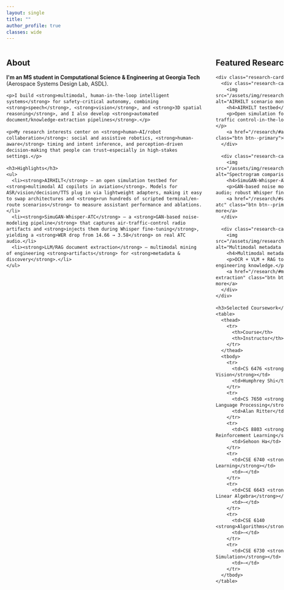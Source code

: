 ```yaml
---
layout: single
title: ""
author_profile: true
classes: wide
---
```


<!--
Three columns total:
- Left column is the theme sidebar (author_profile + News) – handled via _config.yml defaults
- Center and Right columns are created below with a safe Flexbox container
-->

<div class="content-columns" style="display:flex;gap:2rem;align-items:flex-start;flex-wrap:nowrap;">
  <!-- Column 2 (center) : About + Highlights -->
  <div class="content-columns__main" style="flex:0 1 64%;min-width:520px;">
    <h2>About</h2>
    <p><strong>I'm an MS student in Computational Science & Engineering at Georgia Tech</strong> (Aerospace Systems Design Lab, ASDL).</p>

    <p>I build <strong>multimodal, human-in-the-loop intelligent systems</strong> for safety-critical autonomy, combining <strong>speech</strong>, <strong>vision</strong>, and <strong>3D spatial reasoning</strong>, and I also develop <strong>automated document/knowledge-extraction pipelines</strong>.</p>

    <p>My research interests center on <strong>human–AI/robot collaboration</strong>: social and assistive robotics, <strong>human-aware</strong> timing and intent inference, and perception-driven decision-making that people can trust—especially in high-stakes settings.</p>

    <h3>Highlights</h3>
    <ul>
      <li><strong>AIRHILT</strong> — an open simulation testbed for <strong>multimodal AI copilots in aviation</strong>. Models for ASR/vision/decision/TTS plug in via lightweight adapters, making it easy to swap architectures and <strong>run hundreds of scripted terminal/en-route scenarios</strong> to measure assistant performance and ablations.</li>
      <li><strong>SimuGAN-Whisper-ATC</strong> — a <strong>GAN-based noise-modeling pipeline</strong> that captures air-traffic-control radio artifacts and <strong>injects them during Whisper fine-tuning</strong>, yielding a <strong>WER drop from 14.66 → 3.58</strong> on real ATC audio.</li>
      <li><strong>LLM/RAG document extraction</strong> — multimodal mining of engineering <strong>artifacts</strong> for <strong>metadata & discovery</strong>.</li>
    </ul>
  </div>

  <!-- Column 3 (right) : Featured Research + Coursework -->
  <aside class="content-columns__aside" style="flex:0 0 34%;min-width:300px;">
    <h2>Featured Research</h2>

    <div class="research-cards">
      <div class="research-card">
        <img src="/assets/img/research/airhilt_scenarios.png" alt="AIRHILT scenario montage">
        <h4>AIRHILT testbed</h4>
        <p>Open simulation for pilot/air traffic control-in-the-loop evaluation.</p>
        <a href="/research/#airhilt" class="btn btn--primary">Read more</a>
      </div>

      <div class="research-card">
        <img src="/assets/img/research/simugan_spectrogram.png" alt="Spectrogram comparison">
        <h4>SimuGAN-Whisper-ATC</h4>
        <p>GAN-based noise modeling for ATC audio; robust Whisper fine-tuning.</p>
        <a href="/research/#simugan-whisper-atc" class="btn btn--primary">Read more</a>
      </div>

      <div class="research-card">
        <img src="/assets/img/research/metadata_pipeline.png" alt="Multimodal metadata pipeline">
        <h4>Multimodal metadata tagging</h4>
        <p>OCR + VLM + RAG to structure engineering knowledge.</p>
        <a href="/research/#metadata-extraction" class="btn btn--primary">Read more</a>
      </div>
    </div>

    <h3>Selected Coursework</h3>
    <table>
      <thead>
        <tr>
          <th>Course</th>
          <th>Instructor</th>
        </tr>
      </thead>
      <tbody>
        <tr>
          <td>CS 6476 <strong>Computer Vision</strong></td>
          <td>Humphrey Shi</td>
        </tr>
        <tr>
          <td>CS 7650 <strong>Natural Language Processing</strong></td>
          <td>Alan Ritter</td>
        </tr>
        <tr>
          <td>CS 8803 <strong>Deep Reinforcement Learning</strong></td>
          <td>Sehoon Ha</td>
        </tr>
        <tr>
          <td>CSE 6740 <strong>Machine Learning</strong></td>
          <td>—</td>
        </tr>
        <tr>
          <td>CSE 6643 <strong>Numerical Linear Algebra</strong></td>
          <td>—</td>
        </tr>
        <tr>
          <td>CSE 6140 <strong>Algorithms</strong></td>
          <td>—</td>
        </tr>
        <tr>
          <td>CSE 6730 <strong>Modeling & Simulation</strong></td>
          <td>—</td>
        </tr>
      </tbody>
    </table>
  </aside>
</div>
